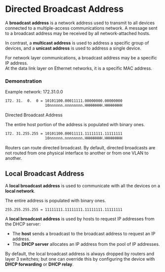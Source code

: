 # Directed Broadcast Address

A **broadcast address** is a network address used to transmit to all devices connected to a multiple-access communications network.
A message sent to a broadcast address may be received by all network-attached hosts.

In contrast, a **multicast address** is used to address a specific group of devices, and a **unicast address** is used to address a single device.

For network layer communications, a broadcast address may be a specific IP address.<br>
At the data link layer on Ethernet networks, it is a specific MAC address.

### Demonstration

Example network: 172.31.0.0

```cmd
172. 31.  0.  0 = 10101100.00011111.00000000.00000000
                  10nnnnnn.nnnnnnnn.HHHHHHHH.HHHHHHHH
```

Directed Broadcast Address

The entire host portion of the address is populated with binary ones.

```cmd
172. 31.255.255 = 10101100.00011111.11111111.11111111
                  10nnnnnn.nnnnnnnn.HHHHHHHH.HHHHHHHH
```

Routers can route directed broadcast.
By default, directed broadcasts are not routed from one physical interface to another or from one VLAN to another.

## Local Broadcast Address

A **local broadcast address** is used to communicate with all the devices on a **local network**.

The entire address is populated with binary ones.

```cmd
255.255.255.255 = 11111111.11111111.11111111.11111111
```

A **local broadcast address** is used by hosts to request IP addresses from the DHCP server:<br>

- The **host** sends a broadcast to the broadcast address to request an IP address.<br>
- The **DHCP server** allocates an IP address from the pool of IP addresses.

By default, the local broadcast address is always dropped by routers and layer 3 switches; but one can override this by configuring the device with **DHCP forwarding** or **DHCP relay**.

